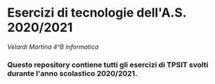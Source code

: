 # Esercizi di tecnologie dell'A.S. 2020/2021
_Velardi Martina 4^B informatica_
### Questo repository contiene tutti gli esercizi di TPSIT svolti durante l'anno scolastico 2020/2021.